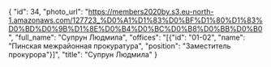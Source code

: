 {
    "id": 34,
    "photo_url": "https://members2020by.s3.eu-north-1.amazonaws.com/127723_%D0%A1%D1%83%D0%BF%D1%80%D1%83%D0%BD%D0%9B%D1%8E%D0%B4%D0%BC%D0%B8%D0%BB%D0%B0",
    "full_name": "Супрун Людмила",
    "offices": "[{\"id\": \"01-02\", \"name\": \"Пинская межрайонная прокуратура\", \"position\": \"Заместитель прокурора\"}]",
    "title": "Супрун Людмила"
}